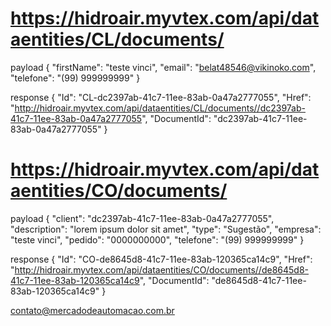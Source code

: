 
# https://hidroair.myvtex.com/api/dataentities/CL/documents/

payload
{
    "firstName": "teste vinci",
    "email": "belat48546@vikinoko.com",
    "telefone": "(99) 999999999"
}

response
{
    "Id": "CL-dc2397ab-41c7-11ee-83ab-0a47a2777055",
    "Href": "http://hidroair.myvtex.com/api/dataentities/CL/documents//dc2397ab-41c7-11ee-83ab-0a47a2777055",
    "DocumentId": "dc2397ab-41c7-11ee-83ab-0a47a2777055"
}



# https://hidroair.myvtex.com/api/dataentities/CO/documents/
payload
{
    "client": "dc2397ab-41c7-11ee-83ab-0a47a2777055",
    "description": "lorem ipsum dolor sit amet",
    "type": "Sugestão",
    "empresa": "teste vinci",
    "pedido": "0000000000",
    "telefone": "(99) 999999999"
}

response
{
    "Id": "CO-de8645d8-41c7-11ee-83ab-120365ca14c9",
    "Href": "http://hidroair.myvtex.com/api/dataentities/CO/documents//de8645d8-41c7-11ee-83ab-120365ca14c9",
    "DocumentId": "de8645d8-41c7-11ee-83ab-120365ca14c9"
}


contato@mercadodeautomacao.com.br